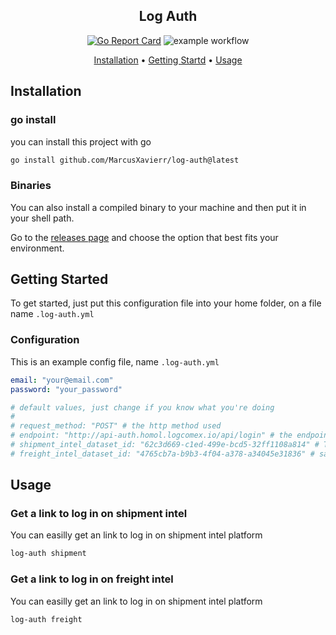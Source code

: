 <section align="center">

# Log Auth

[![Go Report Card](https://goreportcard.com/badge/github.com/MarcusXavierr/log-auth)](https://goreportcard.com/report/github.com/MarcusXavierr/log-auth)
![example workflow](https://github.com/MarcusXavierr/log-auth/actions/workflows/go.yml/badge.svg)

[Installation](#installation) •
[Getting Startd](#getting-started) •
[Usage](#usage)

</section>

## Installation

### go install
you can install this project with go
```bash
go install github.com/MarcusXavierr/log-auth@latest
```
### Binaries
You can also install a compiled binary to your machine and then put it in your shell path.

Go to the [releases page](https://github.com/MarcusXavierr/log-auth/releases) and choose the option that best fits your environment.

## Getting Started
To get started, just put this configuration file into your home folder, on a file name `.log-auth.yml`

### Configuration
This is an example config file, name `.log-auth.yml`
```yml
email: "your@email.com"
password: "your_password"

# default values, just change if you know what you're doing
#
# request_method: "POST" # the http method used
# endpoint: "http://api-auth.homol.logcomex.io/api/login" # the endpoint to send the login request
# shipment_intel_dataset_id: "62c3d669-c1ed-499e-bcd5-32ff1108a814" # The dataset ID represents the dataset used (each PBI product have one dataset_id)
# freight_intel_dataset_id: "4765cb7a-b9b3-4f04-a378-a34045e31836" # same here
```

## Usage

### Get a link to log in on shipment intel
You can easilly get an link to log in on shipment intel platform
```bash
log-auth shipment
```
### Get a link to log in on freight intel
You can easilly get an link to log in on shipment intel platform
```bash
log-auth freight
```
